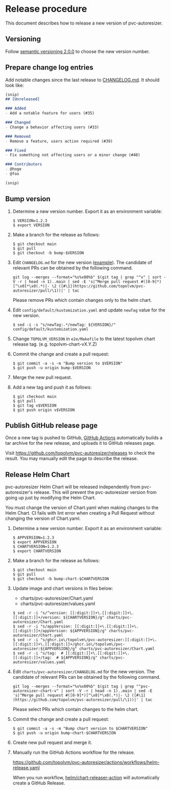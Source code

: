 Release procedure
=================

This document describes how to release a new version of pvc-autoresizer.

Versioning
----------

Follow [semantic versioning 2.0.0][semver] to choose the new version number.

Prepare change log entries
--------------------------

Add notable changes since the last release to [CHANGELOG.md](CHANGELOG.md).
It should look like:

```markdown
(snip)
## [Unreleased]

### Added
- Add a notable feature for users (#35)

### Changed
- Change a behavior affecting users (#33)

### Removed
- Remove a feature, users action required (#39)

### Fixed
- Fix something not affecting users or a minor change (#40)

### Contributors
- @hoge
- @foo

(snip)
```

Bump version
------------

1. Determine a new version number.  Export it as an environment variable:

    ```console
    $ VERSION=1.2.3
    $ export VERSION
    ```

2. Make a branch for the release as follows:

    ```console
    $ git checkout main
    $ git pull
    $ git checkout -b bump-$VERSION
    ```

3. Edit `CHANGELOG.md` for the new version ([example][]).
   The candidate of relevant PRs can be obtained by the following command.
   ```
   git log --merges --format="%s%x00%b" $(git tag | grep "^v" | sort -V -r | head -n 1)..main | sed -E 's|^Merge pull request #([0-9]*)[^\x0]*\x0(.*)|- \2 ([#\1](https://github.com/topolvm/pvc-autoresizer/pull/\1))|' | tac
   ```
   Please remove PRs which contain changes only to the helm chart.

4. Edit `config/default/kustomization.yaml` and update `newTag` value for the new version.

    ```console
    $ sed -i -s "s/newTag:.*/newTag: ${VERSION}/" config/default/kustomization.yaml
    ```

5. Change `TOPOLVM_VERSION` in `e2e/Makefile` to the latest topolvm chart release tag. (e.g. topolvm-chart-vX.Y.Z)
6. Commit the change and create a pull request:

    ```console
    $ git commit -a -s -m "Bump version to $VERSION"
    $ git push -u origin bump-$VERSION
    ```

7. Merge the new pull request.
8. Add a new tag and push it as follows:

    ```console
    $ git checkout main
    $ git pull
    $ git tag v$VERSION
    $ git push origin v$VERSION
    ```

Publish GitHub release page
---------------------------

Once a new tag is pushed to GitHub, [GitHub Actions][] automatically
builds a tar archive for the new release, and uploads it to GitHub
releases page.

Visit https://github.com/topolvm/pvc-autoresizer/releases to check
the result.  You may manually edit the page to describe the release.


Release Helm Chart
-----------------

pvc-autoresizer Helm Chart will be released independently from pvc-autoresizer's release.
This will prevent the pvc-autoresizer version from going up just by modifying the Helm Chart.

You must change the version of Chart.yaml when making changes to the Helm Chart. CI fails with lint error when creating a Pull Request without changing the version of Chart.yaml.

1. Determine a new version number.  Export it as an environment variable:

    ```console
    $ APPVERSION=1.2.3
    $ export APPVERSION
    $ CHARTVERSION=1.2.3
    $ export CHARTVERSION
    ```

2. Make a branch for the release as follows:

    ```console
    $ git checkout main
    $ git pull
    $ git checkout -b bump-chart-$CHARTVERSION
    ```

3. Update image and chart versions in files below:

    - charts/pvc-autoresizer/Chart.yaml
    - charts/pvc-autoresizer/values.yaml

    ```console
    $ sed -r -i "s/^version: [[:digit:]]+\.[[:digit:]]+\.[[:digit:]]+/version: ${CHARTVERSION}/g" charts/pvc-autoresizer/Chart.yaml
    $ sed -r -i "s/appVersion: [[:digit:]]+\.[[:digit:]]+\.[[:digit:]]+/appVersion: ${APPVERSION}/g" charts/pvc-autoresizer/Chart.yaml
    $ sed -r -i "s/ghcr.io\/topolvm\/pvc-autoresizer:[[:digit:]]+\.[[:digit:]]+\.[[:digit:]]+/ghcr.io\/topolvm\/pvc-autoresizer:${APPVERSION}/g" charts/pvc-autoresizer/Chart.yaml
    $ sed -r -i "s/tag:  # [[:digit:]]+\.[[:digit:]]+\.[[:digit:]]+/tag:  # ${APPVERSION}/g" charts/pvc-autoresizer/values.yaml
    ```

4. Edit `charts/pvc-autoresizer/CHANGELOG.md` for the new version.
   The candidate of relevant PRs can be obtained by the following command.
   ```
   git log --merges --format="%s%x00%b" $(git tag | grep "^pvc-autoresizer-chart-v" | sort -V -r | head -n 1)..main | sed -E 's|^Merge pull request #([0-9]*)[^\x0]*\x0(.*)|- \2 ([#\1](https://github.com/topolvm/pvc-autoresizer/pull/\1))|' | tac
   ```
   Please select PRs which contain changes to the helm chart.


5. Commit the change and create a pull request:

    ```console
    $ git commit -a -s -m "Bump chart version to $CHARTVERSION"
    $ git push -u origin bump-chart-$CHARTVERSION
    ```

6. Create new pull request and merge it.

7. Manually run the GitHub Actions workflow for the release.

    https://github.com/topolvm/pvc-autoresizer/actions/workflows/helm-release.yaml

    When you run workflow, [helm/chart-releaser-action](https://github.com/helm/chart-releaser-action) will automatically create a GitHub Release.

[semver]: https://semver.org/spec/v2.0.0.html
[example]: https://github.com/cybozu-go/etcdpasswd/commit/77d95384ac6c97e7f48281eaf23cb94f68867f79
[GitHub Actions]: https://github.com/topolvm/pvc-autoresizer/actions
